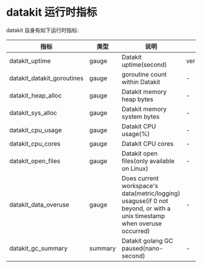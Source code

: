 # datakit 运行时指标

datakit 自身有如下运行时指标:

| 指标                       | 类型    | 说明                                                                                                                   | labels                                                    |
| ---                        | ---     | ---                                                                                                                    | ---                                                       |
| datakit_uptime             | gauge   | Datakit uptime(second)                                                                                                 | version,build_at,branch,os_arch,docker,auto_update,cgroup |
| datakit_datakit_goroutines | gauge   | goroutine count within Datakit                                                                                         | -                                                         |
| datakit_heap_alloc         | gauge   | Datakit memory heap bytes                                                                                              | -                                                         |
| datakit_sys_alloc          | gauge   | Datakit memory system bytes                                                                                            | -                                                         |
| datakit_cpu_usage          | gauge   | Datakit CPU usage(%)                                                                                                   | -                                                         |
| datakit_cpu_cores          | gauge   | Datakit CPU cores                                                                                                      | -                                                         |
| datakit_open_files         | gauge   | Datakit open files(only available on Linux)                                                                            | -                                                         |
| datakit_data_overuse       | gauge   | Does current workspace's data(metric/logging) usaguse(if 0 not beyond, or with a unix timestamp when overuse occurred) | -                                                         |
| datakit_gc_summary         | summary | Datakit golang GC paused(nano-second)                                                                                  | -                                                         |
